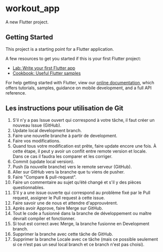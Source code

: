 # workout_app

A new Flutter project.

## Getting Started

This project is a starting point for a Flutter application.

A few resources to get you started if this is your first Flutter project:

- [Lab: Write your first Flutter app](https://flutter.dev/docs/get-started/codelab)
- [Cookbook: Useful Flutter samples](https://flutter.dev/docs/cookbook)

For help getting started with Flutter, view our
[online documentation](https://flutter.dev/docs), which offers tutorials,
samples, guidance on mobile development, and a full API reference.

## Les instructions pour utilisation de Git

1.	S'il n'y a pas Issue ouvert qui correspond à votre tâche, il faut créer un nouveau Issue (GitHub).
2.	Update local development branch.
3.	Faire une nouvelle branche à partir de development.
4.	Faire vos modifications.
5.	Quand tous votre modification est prête, faire update encore une fois.
    À cette étape, il peut y avoir un conflit entre remote version et locale.    
    Dans ce cas il faudra les comparer et les corriger.
6.	Commit (update local version).
7.	Push (la nouvelle branche) vers le remote serveur (GitHub).
8.	Aller sur GitHub vers la branche que tu viens de pusher.
9.	Faire "Compare & pull-request".
10.	Faire un commentaire au sujet qu’été changé et s'il y des pièces questionnables.
11.	S'il y a une issue ouverte qui correspond au problème fixé par le Pull request, assigner le Pull request à cette issue.
12.	Faire savoir une de nous et attendre d'approuvèrent.
13.	Après avoir Approve, faire Merge sur GitHub.
14.	Tout le code a fusionné dans la branche de développement ou maître devrait compiler et fonctionner.
15.	Si tout est correct avec Merge, la branche fusionne en Development branch.
16.	Supprimer la branche avec cette tâche de GitHub.
17.	Supprimer la branche Locale avec ce tâche (mais ce possible seulement si ce n’est pas un seul local branch et ce branch n'est pas choisi).